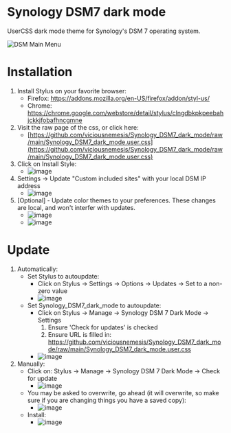 # Synology DSM7 dark mode
UserCSS dark mode theme for Synology's DSM 7 operating system.

![DSM Main Menu](https://github.com/viciousnemesis/Synology_DSM7_dark_mode/assets/48156622/9f44ab6d-a7fb-4189-8d93-77d329419a10)

# Installation
1. Install Stylus on your favorite browser:
   - Firefox: https://addons.mozilla.org/en-US/firefox/addon/styl-us/
   - Chrome: https://chrome.google.com/webstore/detail/stylus/clngdbkpkpeebahjckkjfobafhncgmne  
2. Visit the raw page of the css, or click here:
   - [https://github.com/viciousnemesis/Synology_DSM7_dark_mode/raw/main/Synology_DSM7_dark_mode.user.css](https://github.com/viciousnemesis/Synology_DSM7_dark_mode/raw/main/Synology_DSM7_dark_mode.user.css)
3. Click on Install Style:
   - ![image](https://github.com/viciousnemesis/Synology_DSM7_dark_mode/assets/48156622/f8cf79f8-e30a-47a2-ad9c-1edc68572810)
4. Settings -> Update "Custom included sites" with your local DSM IP address
   - ![image](https://github.com/viciousnemesis/Synology_DSM7_dark_mode/assets/48156622/fb3ff01e-39fc-4c4f-8e53-b0fce662a382)
5. [Optional] - Update color themes to your preferences. These changes are local, and won't interfer with updates.
   - ![image](https://github.com/viciousnemesis/Synology_DSM7_dark_mode/assets/48156622/56d9d94b-c02c-438c-b9c7-668021fd2c81)
   - ![image](https://github.com/viciousnemesis/Synology_DSM7_dark_mode/assets/48156622/e9df5ef9-5d6c-4830-a132-a5955f5da8e9)

# Update
1. Automatically:
   - Set Stylus to autoupdate:
      - Click on Stylus -> Settings -> Options -> Updates -> Set to a non-zero value
      - ![image](https://github.com/viciousnemesis/Synology_DSM7_dark_mode/assets/48156622/49e42373-b3da-47e4-97dd-2c227b2fc691)
   - Set Synology_DSM7_dark_mode to autoupdate:
      - Click on Stylus -> Manage -> Synology DSM 7 Dark Mode -> Settings
         1. Ensure 'Check for updates' is checked
         2. Ensure URL is filled in: https://github.com/viciousnemesis/Synology_DSM7_dark_mode/raw/main/Synology_DSM7_dark_mode.user.css
      - ![image](https://github.com/viciousnemesis/Synology_DSM7_dark_mode/assets/48156622/dfb440ed-4f38-42fb-b39c-09db24735474)
2. Manually:
   - Click on: Stylus -> Manage -> Synology DSM 7 Dark Mode -> Check for update
      - ![image](https://github.com/viciousnemesis/Synology_DSM7_dark_mode/assets/48156622/89778976-2e30-44c1-9cc4-869336d7e554)
   - You may be asked to overwrite, go ahead (it will overwrite, so make sure if you are changing things you have a saved copy):
      - ![image](https://github.com/viciousnemesis/Synology_DSM7_dark_mode/assets/48156622/f6b80b75-05e2-4d1d-85ea-7c8c272f8f32)
   - Install:
      - ![image](https://github.com/viciousnemesis/Synology_DSM7_dark_mode/assets/48156622/def87f84-08f1-4369-a35e-76b55513ede9)





